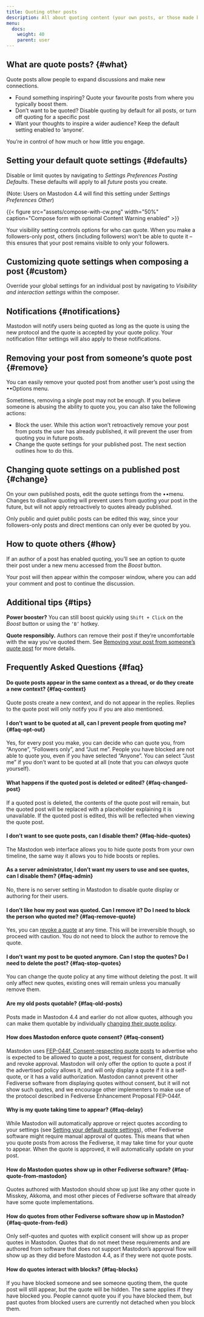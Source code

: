 ```yaml
---
title: Quoting other posts
description: All about quoting content (your own posts, or those made by other people).
menu:
  docs:
    weight: 40
    parent: user
---
```


## What are quote posts? {#what}

Quote posts allow people to expand discussions and make new connections.

- Found something inspiring? Quote your favourite posts from where you typically boost them.
- Don’t want to be quoted? Disable quoting by default for all posts, or turn off quoting for a specific post
- Want your thoughts to inspire a wider audience? Keep the default setting enabled to ‘anyone’.

You’re in control of how much or how little you engage.

## Setting your default quote settings {#defaults}

Disable or limit quotes by navigating to *Settings Preferences Posting Defaults*.
These defaults will apply to all *future* posts you create.

(Note: Users on Mastodon 4.4 will find this setting under *Settings Preferences Other*)

{{< figure src="assets/compose-with-cw.png" width="50%" caption="Compose form with optional Content Warning enabled" >}}

Your visibility setting controls options for who can quote. When you make a followers-only post, others (including followers) won’t be able to quote it – this ensures that your post remains visible to only your followers.

## Customizing quote settings when composing a post {#custom}

Override your global settings for an individual post by navigating to *Visibility and interaction settings* within the composer.

[]()

## Notifications {#notifications}

Mastodon will notify users being quoted as long as the quote is using the new protocol and the quote is accepted by your quote policy. Your notification filter settings will also apply to these notifications.

[]()

## Removing your post from someone’s quote post {#remove}

You can easily remove your quoted post from another user’s post using the ••Options menu.

[]()

Sometimes, removing a single post may not be enough. If you believe someone is abusing the ability to quote you, you can also take the following actions:

- Block the user. While this action won’t retroactively remove your post from posts the user has already published, it will prevent the user from quoting you in future posts.
- Change the quote settings for your published post. The next section outlines how to do this.

## Changing quote settings on a published post {#change}

On your own published posts, edit the quote settings from the ••menu. Changes to disallow quoting will prevent users from quoting your post in the future, but will not apply retroactively to quotes already published.

[]()

Only public and quiet public posts can be edited this way, since your followers-only posts and direct mentions can only ever be quoted by you.

## How to quote others {#how}

If an author of a post has enabled quoting, you’ll see an option to quote their post under a new menu accessed from the *Boost* button.

[]()

Your post will then appear within the composer window, where you can add your comment and post to continue the discussion.

[]()

## Additional tips {#tips}

**Power booster?** You can still boost quickly using `Shift + Click` on the *Boost* button or using the `‘B’` hotkey.

**Quote responsibly.** Authors can remove their post if they’re uncomfortable with the way you’ve quoted them. See [Removing your post from someone’s quote post](#remove) for more details.

## Frequently Asked Questions {#faq}

#### Do quote posts appear in the same context as a thread, or do they create a new context? {#faq-context}

Quote posts create a new context, and do not appear in the replies. Replies to the quote post will only notify you if you are also mentioned.

#### I don’t want to be quoted at all, can I prevent people from quoting me? {#faq-opt-out}

Yes, for every post you make, you can decide who can quote you, from “Anyone”, “Followers only”, and “Just me”. People you have blocked are not able to quote you, even if you have selected “Anyone”. You can select “Just me” if you don’t want to be quoted at all (note that you can *always* quote yourself).

#### What happens if the quoted post is deleted or edited? {#faq-changed-post}

If a quoted post is deleted, the contents of the quote post will remain, but the quoted post will be replaced with a placeholder explaining it is unavailable. If the quoted post is edited, this will be reflected when viewing the quote post.

#### I don’t want to see quote posts, can I disable them? {#faq-hide-quotes}

The Mastodon web interface allows you to hide quote posts from your own timeline, the same way it allows you to hide boosts or replies.

#### As a server administrator, I don’t want my users to use and see quotes, can I disable them? {#faq-admin}

No, there is no server setting in Mastodon to disable quote display or authoring for their users.

#### I don’t like how my post was quoted. Can I remove it? Do I need to block the person who quoted me? {#faq-remove-quote}

Yes, you can [revoke a quote](#remove) at any time. This will be irreversible though, so proceed with caution. You do not need to block the author to remove the quote.

#### I don’t want my post to be quoted anymore. Can I stop the quotes? Do I need to delete the post? {#faq-stop-quotes}

You can change the quote policy at any time without deleting the post. It will only affect new quotes, existing ones will remain unless you manually remove them.

#### Are my old posts quotable? {#faq-old-posts}

Posts made in Mastodon 4.4 and earlier do not allow quotes, although you can make them quotable by individually [changing their quote policy](#change).

#### How does Mastodon enforce quote consent? {#faq-consent}

Mastodon uses [FEP-044f, Consent-respecting quote posts](https://codeberg.org/fediverse/fep/src/branch/main/fep/044f/fep-044f.md) to advertise who is expected to be allowed to quote a post, request for consent, distribute and revoke approval. Mastodon will only offer the option to quote a post if the advertised policy allows it, and will only display a quote if it is a self-quote, or it has a valid authorization. Mastodon cannot prevent other Fediverse software from displaying quotes without consent, but it will not show such quotes, and we encourage other implementers to make use of the protocol described in Fediverse Enhancement Proposal FEP-044f.

#### Why is my quote taking time to appear? {#faq-delay}

While Mastodon will automatically approve or reject quotes according to your settings (see [Setting your default quote settings](#defaults)), other Fediverse software might require manual approval of quotes. This means that when you quote posts from across the Fediverse, it may take time for your quote to appear. When the quote is approved, it will automatically update on your post.

#### How do Mastodon quotes show up in other Fediverse software? {#faq-quote-from-mastodon}

Quotes authored with Mastodon should show up just like any other quote in Misskey, Akkoma, and most other pieces of Fediverse software that already have some quote implementations.

#### How do quotes from other Fediverse software show up in Mastodon? {#faq-quote-from-fedi}

Only self-quotes and quotes with explicit consent will show up as proper quotes in Mastodon. Quotes that do not meet these requirements and are authored from software that does not support Mastodon’s approval flow will show up as they did before Mastodon 4.4, as if they were not quote posts.

#### How do quotes interact with blocks? {#faq-blocks}

If you have blocked someone and see someone quoting them, the quote post will still appear, but the quote will be hidden. The same applies if they have blocked you. People cannot quote you if you have blocked them, but past quotes from blocked users are currently not detached when you block them.

